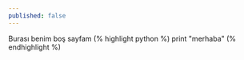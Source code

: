```yaml
---
published: false
---
```

Burası benim boş sayfam
(% highlight python %)
print "merhaba"
(% endhighlight %)